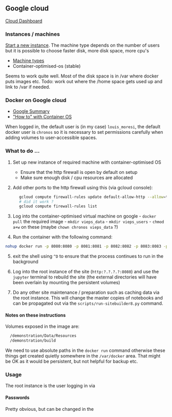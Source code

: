## Google cloud

[Cloud Dashboard](https://console.cloud.google.com/home/dashboard?project=iconic-works-162100)

### Instances / machines

[Start a new instance](https://cloud.google.com/compute/docs/instances/create-start-instance).
The machine type depends on the number of users but it is possible to choose faster disk, more
disk space, more cpu's

  - [Machine types](https://cloud.google.com/compute/docs/machine-types)
  - Container-optimised-os (stable)

Seems to work quite well. Most of the disk space is in /var where docker puts images etc.
Todo: work out where the /home space gets used up and link to /var if needed.

### Docker on Google cloud

  - [Google Summary](https://cloud.google.com/compute/docs/containers/)
  - ["How to" with Container OS](https://cloud.google.com/container-optimized-os/docs/how-to/)

When logged in, the default user is (in my case) `louis_moresi`, the default docker user is `chronos` so
it is necessary to set permissions carefully when adding volumes to user-accessible spaces.

### What to do ...

  1. Set up new instance of required machine with container-optimised OS
      - Ensure that the http firewall is open by default on setup
      - Make sure enough disk / cpu resources are allocated

  2. Add other ports to the http firewall using this (via gcloud console):
``` sh
      gcloud compute firewall-rules update default-allow-http --allow=tcp:80,tcp:8080-8090
      # did it work ?
      gcloud compute firewall-rules list
```

  3. Log into the container-optimised virtual machine on google
    - `docker pull` the required image
    - `mkdir vieps_data`
    - `mkdir vieps_users`
    - `chmod a+w` on these (maybe `chown chronos vieps_data` ?)

  4. Run the container with the following command:
```sh
nohup docker run -p 8080:8080 -p 8081:8081 -p 8082:8082 -p 8083:8083 -p 8084:8084 -p 8085:8085 -p 8086:8086 -p 8087:8087 -p 8088:8088 -v /home/louis_moresi/vieps_data:/demonstration/Data/Resources -v /home/louis_moresi/vieps_users:/demonstration/build lmoresi/docker-vieps-pye-8user:2017 &
```
  5. exit the shell using `^D` to ensure that the process continues to run in the background

  6. Log into the root instance of the site (`http:?.?.?.?:8080`) and use the `jupyter` terminal to rebuild the site (the external directories will have been overlain by mounting the persistent volumes)

  7. Do any other site maintenance / preparation such as caching data via the root instance. This will change the master copies of notebooks and can be propagated out via the `scripts/run-sitebuilder8.py` command.

#### Notes on these instructions

Volumes exposed in the image are:

``` sh
  /demonstration/Data/Resources
  /demonstration/build
```
We need to use absolute paths in the `docker run` command
otherwise these things get created quietly somewhere in the `/var/docker` area.
That might be OK as it would be persistent, but not helpful for backup etc.

### Usage

The root instance is the user logging in via



#### Passwords

Pretty obvious, but can be changed in the
